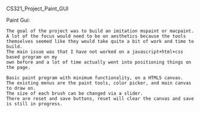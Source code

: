 CS321_Project_Paint_GUI

Paint Gui:

    The goal of the project was to build an imitation mspaint or macpaint.
    A lot of the focus would need to be on aesthetics because the tools 
    themselves seemed like they would take quite a bit of work and time to build.
    The main issue was that I have not worked on a javascript+html+css based program on my
    own before and a lot of time actually went into positioning things on the page.
    
    Basic paint program with minimum functionality, on a HTML5 canvas. 
    The existing menus are the paint tools, color picker, and main canvas to draw on.
    The size of each brush can be changed via a slider.
    There are reset and save buttons, reset will clear the canvas and save is still in progress.
